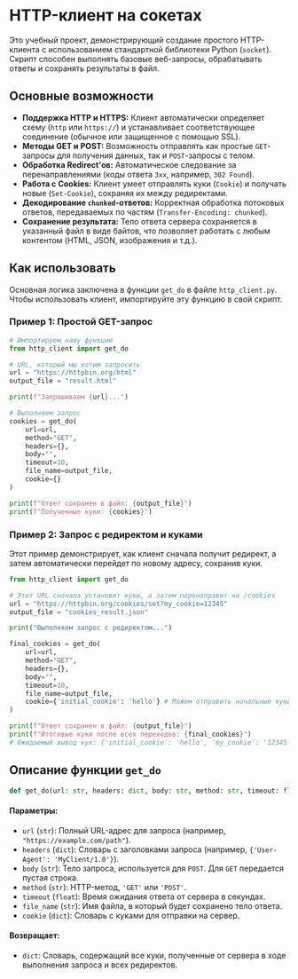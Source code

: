 # HTTP-клиент на сокетах

Это учебный проект, демонстрирующий создание простого HTTP-клиента с использованием стандартной библиотеки Python (`socket`). Скрипт способен выполнять базовые веб-запросы, обрабатывать ответы и сохранять результаты в файл.

## Основные возможности

*   **Поддержка HTTP и HTTPS:** Клиент автоматически определяет схему (`http` или `https://`) и устанавливает соответствующее соединение (обычное или защищенное с помощью SSL).
*   **Методы GET и POST:** Возможность отправлять как простые `GET`-запросы для получения данных, так и `POST`-запросы с телом.
*   **Обработка Redirect'ов:** Автоматическое следование за перенаправлениями (коды ответа `3xx`, например, `302 Found`).
*   **Работа с Cookies:** Клиент умеет отправлять куки (`Cookie`) и получать новые (`Set-Cookie`), сохраняя их между редиректами.
*   **Декодирование `chunked`-ответов:** Корректная обработка потоковых ответов, передаваемых по частям (`Transfer-Encoding: chunked`).
*   **Сохранение результата:** Тело ответа сервера сохраняется в указанный файл в виде байтов, что позволяет работать с любым контентом (HTML, JSON, изображения и т.д.).

## Как использовать

Основная логика заключена в функции `get_do` в файле `http_client.py`. Чтобы использовать клиент, импортируйте эту функцию в свой скрипт.

### Пример 1: Простой GET-запрос

```python name=example_get.py
# Импортируем нашу функцию
from http_client import get_do

# URL, который мы хотим запросить
url = "https://httpbin.org/html"
output_file = "result.html"

print(f"Запрашиваем {url}...")

# Выполняем запрос
cookies = get_do(
    url=url,
    method="GET",
    headers={},
    body="",
    timeout=10,
    file_name=output_file,
    cookie={}
)

print(f"Ответ сохранен в файл: {output_file}")
print(f"Полученные куки: {cookies}")
```

### Пример 2: Запрос с редиректом и куками

Этот пример демонстрирует, как клиент сначала получит редирект, а затем автоматически перейдет по новому адресу, сохранив куки.

```python name=example_redirect.py
from http_client import get_do

# Этот URL сначала установит куки, а затем перенаправит на /cookies
url = "https://httpbin.org/cookies/set?my_cookie=12345"
output_file = "cookies_result.json"

print("Выполняем запрос с редиректом...")

final_cookies = get_do(
    url=url,
    method="GET",
    headers={},
    body="",
    timeout=10,
    file_name=output_file,
    cookie={'initial_cookie': 'hello'} # Можем отправить начальные куки
)

print(f"Ответ сохранен в файл: {output_file}")
print(f"Итоговые куки после всех переходов: {final_cookies}")
# Ожидаемый вывод кук: {'initial_cookie': 'hello', 'my_cookie': '12345'}
```

## Описание функции `get_do`

```python
def get_do(url: str, headers: dict, body: str, method: str, timeout: float, file_name: str, cookie: dict) -> dict:
```

#### Параметры:
*   `url` (`str`): Полный URL-адрес для запроса (например, `"https://example.com/path"`).
*   `headers` (`dict`): Словарь с заголовками запроса (например, `{'User-Agent': 'MyClient/1.0'}`).
*   `body` (`str`): Тело запроса, используется для `POST`. Для `GET` передается пустая строка.
*   `method` (`str`): HTTP-метод, `'GET'` или `'POST'`.
*   `timeout` (`float`): Время ожидания ответа от сервера в секундах.
*   `file_name` (`str`): Имя файла, в который будет сохранено тело ответа.
*   `cookie` (`dict`): Словарь с куками для отправки на сервер.

#### Возвращает:
*   `dict`: Словарь, содержащий все куки, полученные от сервера в ходе выполнения запроса и всех редиректов.